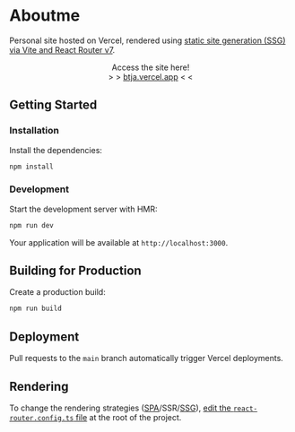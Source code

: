 # Aboutme
Personal site hosted on Vercel, rendered using [static site generation (SSG) via Vite and React Router v7](https://github.com/remix-run/react-router-templates/tree/main/vercel).

<div align = center>
Access the site here!
<br>
> > <a target="_blank" href="https://btja.vercel.app">btja.vercel.app</a> < <
</div>


## Getting Started

### Installation
Install the dependencies:

```bash
npm install
```

### Development
Start the development server with HMR:

```bash
npm run dev
```

Your application will be available at `http://localhost:3000`.

## Building for Production
Create a production build:

```bash
npm run build
```

## Deployment
Pull requests to the `main` branch automatically trigger Vercel deployments.

## Rendering
To change the rendering strategies ([SPA](https://reactrouter.com/how-to/spa)/SSR/[SSG](https://reactrouter.com/how-to/pre-rendering)), [edit the `react-router.config.ts` file](https://reactrouter.com/start/framework/rendering) at the root of the project.